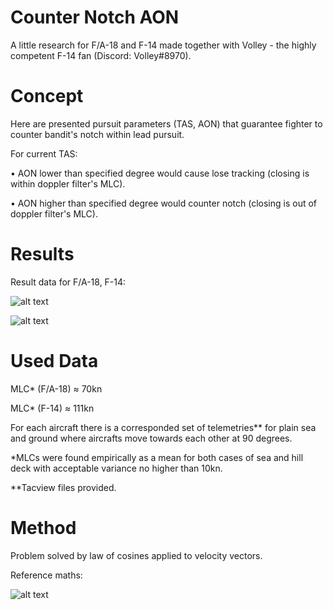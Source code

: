 # Counter Notch AON
A little research for F/A-18 and F-14 made together with Volley - the highly competent F-14 fan (Discord: Volley#8970).

# Concept
Here are presented pursuit parameters (TAS, AON) that guarantee fighter to counter bandit's notch within lead pursuit.

For current TAS:

• AON lower than specified degree would cause lose tracking (closing is within doppler filter's MLC).

• AON higher than specified degree would counter notch (closing is out of doppler filter's MLC).

# Results
Result data for F/A-18, F-14:

![alt text](https://github.com/AKAD0/Edge_Tracking_Angle/blob/main/images/FA-18.png)

![alt text](https://github.com/AKAD0/Edge_Tracking_Angle/blob/main/images/F-14.png)

# Used Data
MLC* (F/A-18) ≈ 70kn

MLC* (F-14) ≈ 111kn

For each aircraft there is a corresponded set of telemetries** for plain sea and ground where aircrafts move towards each other at 90 degrees.

*MLCs were found empirically as a mean for both cases of sea and hill deck with acceptable variance no higher than 10kn.

**Tacview files provided.


# Method
Problem solved by law of cosines applied to velocity vectors.

Reference maths:

![alt text](https://github.com/AKAD0/Edge_Tracking_Angle/blob/main/images/math.png)
